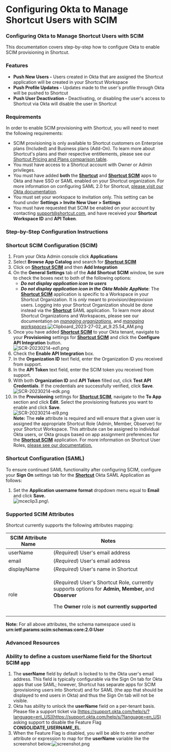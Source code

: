 # Configuring Okta to Manage Shortcut Users with SCIM

### Configuring Okta to Manage Shortcut Users with SCIM

This documentation covers step-by-step how to configure Okta to enable SCIM provisioning in Shortcut.

### Features

* **Push New Users -** Users created in Okta that are assigned the Shortcut application will be created in your Shortcut Workspace
* **Push Profile Updates -** Updates made to the user's profile through Okta will be pushed to Shortcut
* **Push User Deactivation -** Deactivating, or disabling the user's access to Shortcut via Okta will disable the user in Shortcut

### Requirements

In order to enable SCIM provisioning with Shortcut, you will need to meet the following requirements:

* SCIM provisioning is only available to Shortcut customers on Enterprise plans (Included) and Business plans (Add-On). To learn more about Shortcut's plans and their respective entitlements, please see our [Shortcut Pricing and Plans comparison table](https://www.shortcut.com/pricing#section-plan).
* You must have access to a Shortcut account with Owner or Admin privileges.
* You must have added **both** the [**Shortcut**](https://www.okta.com/integrations/shortcut/) and [**Shortcut SCIM**](https://www.okta.com/integrations/shortcut-scim/) apps to Okta and have SSO or SAML enabled on your Shortcut organization. For more information on configuring SAML 2.0 for Shortcut, [please visit our Okta documentation](https://saml-doc.okta.com/SAML_Docs/How-to-Configure-SAML-2.0-for-Shortcut.html?baseAdminUrl=https://shortcut-admin.okta.com\&app=shortcut\&instanceId=0oa3tvtus74trKCsh697).
* You must set your workspace to invitation only. This setting can be found under **Settings > Invite New User > Settings**
* You must have requested that SCIM be enabled on your account by contacting [support@shortcut.com,](mailto:support@shortcut.com,) and have received your **Shortcut Workspace ID** and **API Token**.

### Step-by-Step Configuration Instructions

### Shortcut SCIM Configuration (SCIM)

1. From your Okta Admin console click **Applications**
2. Select **Browse App Catalog** and search for [**Shortcut SCIM**](https://www.okta.com/integrations/shortcut-scim/)
3. Click on [**Shortcut SCIM**](https://www.okta.com/integrations/shortcut-scim/) and then **Add Integration**
4. On the **General Settings** tab of the **Add Shortcut SCIM** window, be sure to check the boxes next to both of the following options:
   * _**Do not display application icon to users**_
   * _**Do not display application icon in the Okta Mobile App**_**Note**: The [**Shortcut SCIM**](https://www.okta.com/integrations/shortcut-scim/) application is specific to a Workspace in your Shortcut Organization. It is _only_ meant to provision/deprovision users. Logging into your Shortcut Organization should be done instead via the [**Shortcut**](https://www.okta.com/integrations/shortcut/) SAML application. To learn more about Shortcut Organizations and Workspaces, please see our documentation on [_managing organizations_](https://help.shortcut.com/hc/en-us/articles/360001083483-The-Organizations-and-Workspaces-Dashboard), and [_managing workspaces_](https://help.shortcut.com/hc/en-us/articles/360045988452-Managing-Your-Workspaces).![Clipboard\_2023-27-02\_at\_9.25.54\_AM.png](https://help.shortcut.com/hc/article_attachments/13526907339924)
5. Once you have added [**Shortcut SCIM**](https://www.okta.com/integrations/shortcut-scim/) to your Okta tenant, navigate to your **Provisioning** settings for [**Shortcut SCIM**](https://www.okta.com/integrations/shortcut-scim/) and click the **Configure API Integration** button.\
   ![SCR-20230214-ed1.png](https://help.shortcut.com/hc/article_attachments/13195982165012)
6. Check the **Enable API Integration** box.
7. In the **Organization ID** text field, enter the Organization ID you received from support.
8. In the **API Token** text field, enter the SCIM token you received from support.
9. With both **Organization ID** and **API Token** filled out, click **Test API Credentials**. If the credentials are successfully verified, click **Save**.\
   ![SCR-20230214-edk.png](https://help.shortcut.com/hc/article_attachments/13196008105108)
10. In the **Provisioning** settings for [**Shortcut SCIM**](https://www.okta.com/integrations/shortcut-scim/), navigate to the **To App** section and click **Edit**. Select the provisioning features you want to enable and click **Save**. \
    ![SCR-20230214-ei9.png](https://help.shortcut.com/hc/article_attachments/13196122915860)\
    **Note:** The **role** attribute is required and will ensure that a given user is assigned the appropriate Shortcut Role (Admin, Member, Observer) for your Shortcut Workspace. This attribute can be assigned to individual Okta users, or Okta groups based on app assignment preferences for the [**Shortcut SCIM**](https://www.okta.com/integrations/shortcut-scim/) application. For more information on Shortcut User Roles, [please see our documentation.](https://help.shortcut.com/hc/en-us/articles/360033599771-Managing-User-Roles)

### Shortcut Configuration (SAML)

To ensure continued SAML functionality after configuring SCIM, configure your **Sign On** settings tab for the [**Shortcut**](https://www.okta.com/integrations/shortcut/) Okta SAML Application as follows:

1. Set the **Application username format** dropdown menu equal to **Email** and click **Save.**\
   ![mceclip3.png](https://help.shortcut.com/hc/article_attachments/12490294954900)\


### Supported SCIM Attributes

Shortcut currently supports the following attributes mapping:

| **SCIM Attribute Name** | **Notes**                                                                                                                                                                                                                       |
| ----------------------- | ------------------------------------------------------------------------------------------------------------------------------------------------------------------------------------------------------------------------------- |
| userName                | (_Required_) User's email address                                                                                                                                                                                               |
| email                   | (_Required_) User's email address                                                                                                                                                                                               |
| displayName             | (_Required_) User's name in Shortcut                                                                                                                                                                                            |
| role                    | <p>(<em>Required</em>) User's Shortcut Role, currently supports options for <strong>Admin, Member,</strong> and <strong>Observer</strong></p><p>The <strong>Owner</strong> role is <strong>not currently supported</strong></p> |

**Note:** For all above attributes, the schema namespace used is **urn:ietf:params:scim:schemas:core:2.0:User**

### Advanced Resources

### Ability to define a custom **userName** field for the Shortcut SCIM app <a href="#custom-username-field" id="custom-username-field"></a>

1. The **userName** field by default is locked to to the Okta user's email address. This field is typically configurable via the Sign On tab for Okta apps that use SAML; however, Shortcut has separate apps for SCIM (provisioning users into Shortcut) and for SAML (the app that should be displayed to end users in Okta) and thus the Sign On tab will not be visible.
2. Okta has ability to unlock the **userName** field on a per-tenant basis. Please file a support ticket via [https://support.okta.com/help/s/?language=en\_US](https://support.okta.com/help/s/?language=en_US) asking support to disable the Feature Flag **CONSOLIDATE\_USERNAME\_EL**.
3. When the Feature Flag is disabled, you will be able to enter another attribute or expression to map for the **userName** variable like the screenshot below:![screenshot.png](https://help.shortcut.com/hc/article_attachments/17981919830420)
